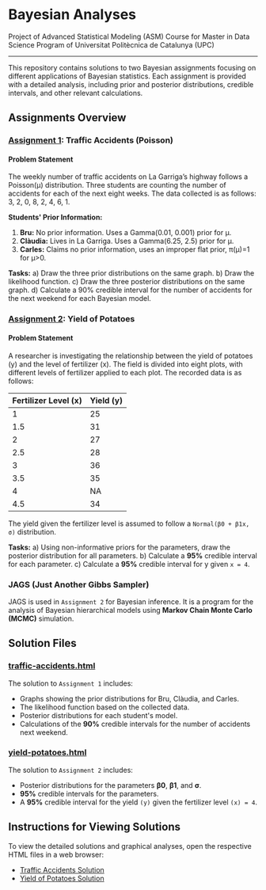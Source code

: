# Bayesian Analyses
Project of Advanced Statistical Modeling (ASM) Course for Master in Data Science Program of Universitat Politècnica de Catalunya (UPC)
***

This repository contains solutions to two Bayesian assignments focusing on different applications of Bayesian statistics. Each assignment is provided with a detailed analysis, including prior and posterior distributions, credible intervals, and other relevant calculations.

## Assignments Overview

### [Assignment 1](./docs/Traffic%20accidents%20statement.pdf): Traffic Accidents (Poisson)

#### Problem Statement

The weekly number of traffic accidents on La Garriga’s highway follows a Poisson(µ) distribution. Three students are counting the number of accidents for each of the next eight weeks. The data collected is as follows: 3, 2, 0, 8, 2, 4, 6, 1.

**Students' Prior Information:**
1. **Bru:** No prior information. Uses a Gamma(0.01, 0.001) prior for µ.
2. **Clàudia:** Lives in La Garriga. Uses a Gamma(6.25, 2.5) prior for µ.
3. **Carles:** Claims no prior information, uses an improper flat prior, π(µ)=1 for µ>0.

**Tasks:**
a) Draw the three prior distributions on the same graph.
b) Draw the likelihood function.
c) Draw the three posterior distributions on the same graph.
d) Calculate a 90% credible interval for the number of accidents for the next weekend for each Bayesian model.

### [Assignment 2](./docs/Yield%20potatoes%20statement.pdf): Yield of Potatoes

#### Problem Statement

A researcher is investigating the relationship between the yield of potatoes (y) and the level of fertilizer (x). The field is divided into eight plots, with different levels of fertilizer applied to each plot. The recorded data is as follows:

| Fertilizer Level (x) | Yield (y) |
|----------------------|-----------|
| 1                    | 25        |
| 1.5                  | 31        |
| 2                    | 27        |
| 2.5                  | 28        |
| 3                    | 36        |
| 3.5                  | 35        |
| 4                    | NA        |
| 4.5                  | 34        |

The yield given the fertilizer level is assumed to follow a `Normal(β0 + β1x, σ)` distribution.

**Tasks:**
a) Using non-informative priors for the parameters, draw the posterior distribution for all parameters.
b) Calculate a **95%** credible interval for each parameter.
c) Calculate a **95%** credible interval for y given `x = 4`.


### JAGS (Just Another Gibbs Sampler)

JAGS is used in `Assignment 2` for Bayesian inference. It is a program for the analysis of Bayesian hierarchical models using **Markov Chain Monte Carlo (MCMC)** simulation.

## Solution Files

### [traffic-accidents.html](./html/traffic-accidents.html)

The solution to `Assignment 1` includes:
- Graphs showing the prior distributions for Bru, Clàudia, and Carles.
- The likelihood function based on the collected data.
- Posterior distributions for each student's model.
- Calculations of the **90%** credible intervals for the number of accidents next weekend.

### [yield-potatoes.html](./html/yield-potatoes.html)

The solution to `Assignment 2` includes:
- Posterior distributions for the parameters **β0**, **β1**, and **σ**.
- **95%** credible intervals for the parameters.
- A **95%** credible interval for the yield `(y)` given the fertilizer level `(x) = 4`.

## Instructions for Viewing Solutions

To view the detailed solutions and graphical analyses, open the respective HTML files in a web browser:
- [Traffic Accidents Solution](./traffic-accidents.html)
- [Yield of Potatoes Solution](./yield-potatoes.html)
